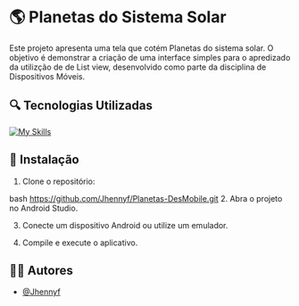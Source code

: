 # 🌎 Planetas do Sistema Solar

Este projeto apresenta uma tela que cotém Planetas do sistema solar. O objetivo é demonstrar a criação de uma interface simples para o apredizado da utilizção de de List view, desenvolvido como parte da disciplina de Dispositivos Móveis.


## 🔍 Tecnologias Utilizadas 
  [![My Skills](https://skillicons.dev/icons?i=kotlin,git,github)](https://skillicons.dev)


## 📌 Instalação

1. Clone o repositório:

bash
https://github.com/Jhennyf/Planetas-DesMobile.git
2. Abra o projeto no Android Studio.

3. Conecte um dispositivo Android ou utilize um emulador.

4. Compile e execute o aplicativo.


## 👩‍💻 Autores

- [@Jhennyf](https://github.com/Jhennyf)
